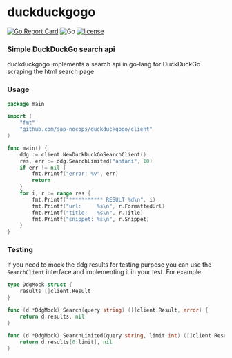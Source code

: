 # duckduckgogo
[![Go Report Card](https://goreportcard.com/badge/github.com/sap-nocops/duckduckgogo)](https://goreportcard.com/report/github.com/sap-nocops/duckduckgogo)
![Go](https://github.com/sap-nocops/duckduckgogo/workflows/Go/badge.svg)
[![license](https://img.shields.io/github/license/sap-nocops/duckduckgogo.svg)](LICENSE)

### Simple DuckDuckGo search api
duckduckgogo implements a search api in go-lang for DuckDuckGo scraping the html search page

### Usage 

```go
package main

import (
	"fmt"
	"github.com/sap-nocops/duckduckgogo/client"
)

func main() {
	ddg := client.NewDuckDuckGoSearchClient()
	res, err := ddg.SearchLimited("antani", 10)
	if err != nil {
		fmt.Printf("error: %v", err)
		return
	}
	for i, r := range res {
		fmt.Printf("*********** RESULT %d\n", i)
		fmt.Printf("url:     %s\n", r.FormattedUrl)
		fmt.Printf("title:   %s\n", r.Title)
		fmt.Printf("snippet: %s\n", r.Snippet)
	}
}
``` 

### Testing
If you need to mock the ddg results for testing purpose you can use the `SearchClient` interface and implementing it
in your test. For example:

```go
type DdgMock struct {
	results []client.Result
}

func (d *DdgMock) Search(query string) ([]client.Result, error) {
	return d.results, nil
}

func (d *DdgMock) SearchLimited(query string, limit int) ([]client.Result, error) {
	return d.results[0:limit], nil
}
```
